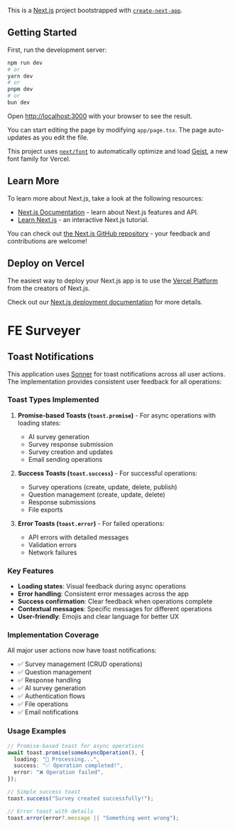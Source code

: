 This is a [Next.js](https://nextjs.org) project bootstrapped with [`create-next-app`](https://nextjs.org/docs/app/api-reference/cli/create-next-app).

## Getting Started

First, run the development server:

```bash
npm run dev
# or
yarn dev
# or
pnpm dev
# or
bun dev
```

Open [http://localhost:3000](http://localhost:3000) with your browser to see the result.

You can start editing the page by modifying `app/page.tsx`. The page auto-updates as you edit the file.

This project uses [`next/font`](https://nextjs.org/docs/app/building-your-application/optimizing/fonts) to automatically optimize and load [Geist](https://vercel.com/font), a new font family for Vercel.

## Learn More

To learn more about Next.js, take a look at the following resources:

- [Next.js Documentation](https://nextjs.org/docs) - learn about Next.js features and API.
- [Learn Next.js](https://nextjs.org/learn) - an interactive Next.js tutorial.

You can check out [the Next.js GitHub repository](https://github.com/vercel/next.js) - your feedback and contributions are welcome!

## Deploy on Vercel

The easiest way to deploy your Next.js app is to use the [Vercel Platform](https://vercel.com/new?utm_medium=default-template&filter=next.js&utm_source=create-next-app&utm_campaign=create-next-app-readme) from the creators of Next.js.

Check out our [Next.js deployment documentation](https://nextjs.org/docs/app/building-your-application/deploying) for more details.

# FE Surveyer

## Toast Notifications

This application uses [Sonner](https://sonner.emilkowal.ski/) for toast notifications across all user actions. The implementation provides consistent user feedback for all operations:

### Toast Types Implemented

1. **Promise-based Toasts (`toast.promise`)** - For async operations with loading states:

   - AI survey generation
   - Survey response submission
   - Survey creation and updates
   - Email sending operations

2. **Success Toasts (`toast.success`)** - For successful operations:

   - Survey operations (create, update, delete, publish)
   - Question management (create, update, delete)
   - Response submissions
   - File exports

3. **Error Toasts (`toast.error`)** - For failed operations:
   - API errors with detailed messages
   - Validation errors
   - Network failures

### Key Features

- **Loading states**: Visual feedback during async operations
- **Error handling**: Consistent error messages across the app
- **Success confirmation**: Clear feedback when operations complete
- **Contextual messages**: Specific messages for different operations
- **User-friendly**: Emojis and clear language for better UX

### Implementation Coverage

All major user actions now have toast notifications:

- ✅ Survey management (CRUD operations)
- ✅ Question management
- ✅ Response handling
- ✅ AI survey generation
- ✅ Authentication flows
- ✅ File operations
- ✅ Email notifications

### Usage Examples

```typescript
// Promise-based toast for async operations
await toast.promise(someAsyncOperation(), {
  loading: "🔄 Processing...",
  success: "✅ Operation completed!",
  error: "❌ Operation failed",
});

// Simple success toast
toast.success("Survey created successfully!");

// Error toast with details
toast.error(error?.message || "Something went wrong");
```
